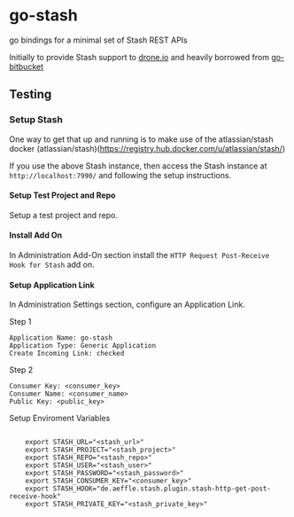 # go-stash

go bindings for a minimal set of Stash REST APIs

Initially to provide Stash support to [drone.io](https://github.com/drone/drone) and heavily borrowed from [go-bitbucket](https://github.com/drone/go-bitbucket)


## Testing

### Setup Stash

One way to get that up and running is to make use of the atlassian/stash docker
(atlassian/stash)(https://registry.hub.docker.com/u/atlassian/stash/)

If you use the above Stash instance, then access the Stash instance at `http://localhost:7990/` and following the setup instructions.

#### Setup Test Project and Repo

Setup a test project and repo.

#### Install Add On

In Administration Add-On section install the `HTTP Request Post-Receive Hook for Stash` add on.

#### Setup Application Link

In Administration Settings section, configure an Application Link.

Step 1

    Application Name: go-stash
    Application Type: Generic Application
    Create Incoming Link: checked

Step 2

    Consumer Key: <consumer_key>
    Consumer Name: <consumer_name>
    Public Key: <public_key>


Setup Enviroment Variables
~~~~~~~~~~~~~~~~~~~~~~~~~~

    export STASH_URL="<stash_url>"
    export STASH_PROJECT="<stash_project>"
    export STASH_REPO="<stash_repo>"
    export STASH_USER="<stash_user>"
    export STASH_PASSWORD="<stash_password>"
    export STASH_CONSUMER_KEY="<consumer_key>"
    export STASH_HOOK="de.aeffle.stash.plugin.stash-http-get-post-receive-hook"
    export STASH_PRIVATE_KEY="<stash_private_key>"
